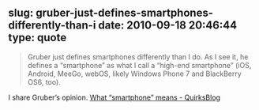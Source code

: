 slug: gruber-just-defines-smartphones-differently-than-i
date: 2010-09-18 20:46:44
type: quote
---

> Gruber just defines smartphones differently than I do. As I see it, he defines a “smartphone” as what I call a “high-end smartphone” (iOS, Android, MeeGo, webOS, likely Windows Phone 7 and BlackBerry OS6, too).

I share Gruber’s opinion. [What “smartphone” means - QuirksBlog](http://www.quirksmode.org/blog/archives/2010/09/what_smartphone.html)
